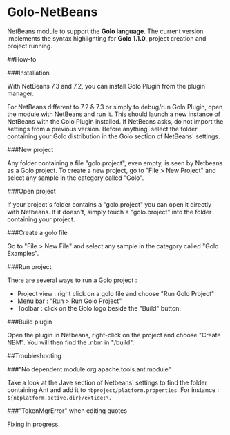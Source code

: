 Golo-NetBeans
=============

NetBeans module to support the **Golo language**. The current version implements the syntax highlighting for **Golo 1.1.0**, project creation and project running.

##How-to

###Installation

With NetBeans 7.3 and 7.2, you can install Golo Plugin from the plugin manager.

For NetBeans different to 7.2 & 7.3 or simply to debug/run Golo Plugin, open the module with NetBeans and run it. 
This should launch a new instance of NetBeans with the Golo Plugin installed. If NetBeans asks, do not import the settings from a previous version.
Before anything, select the folder containing your Golo distribution in the Golo section of NetBeans' settings.

###New project

Any folder containing a file "golo.project", even empty, is seen by Netbeans as a Golo project.
To create a new project, go to "File > New Project" and select any sample in the category called "Golo". 

###Open project

If your project's folder contains a "golo.project" you can open it directly with Netbeans. If it doesn't, simply touch a "golo.project" into the folder containing your project.

###Create a golo file

Go to "File > New File" and select any sample in the category called "Golo Examples".

###Run project

There are several ways to run a Golo project :
* Project view : right click on a golo file and choose "Run Golo Project"
* Menu bar : "Run > Run Golo Project"
* Toolbar : click on the Golo logo beside the "Build" button.

###Build plugin

Open the plugin in Netbeans, right-click on the project and choose "Create NBM". You will then find the .nbm in "/build".


##Troubleshooting

###"No dependent module org.apache.tools.ant.module"

Take a look at the Jave section of Netbeans' settings to find the folder containing Ant and add it to
`nbproject/platform.properties`. For instance : `${nbplatform.active.dir}/extide:\`.

###"TokenMgrError" when editing quotes

Fixing in progress.